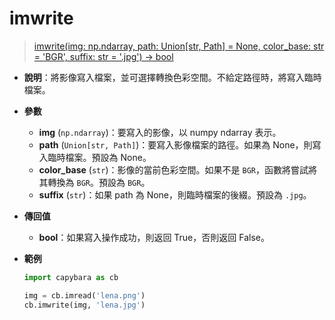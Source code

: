 # imwrite

> [imwrite(img: np.ndarray, path: Union[str, Path] = None, color_base: str = 'BGR', suffix: str = '.jpg') -> bool](https://github.com/DocsaidLab/Capybara/blob/975d62fba4f76db59e715c220f7a2af5ad8d050e/capybara/vision/improc.py#L245)

- **說明**：將影像寫入檔案，並可選擇轉換色彩空間。不給定路徑時，將寫入臨時檔案。

- **參數**

  - **img** (`np.ndarray`)：要寫入的影像，以 numpy ndarray 表示。
  - **path** (`Union[str, Path]`)：要寫入影像檔案的路徑。如果為 None，則寫入臨時檔案。預設為 None。
  - **color_base** (`str`)：影像的當前色彩空間。如果不是 `BGR`，函數將嘗試將其轉換為 `BGR`。預設為 `BGR`。
  - **suffix** (`str`)：如果 path 為 None，則臨時檔案的後綴。預設為 `.jpg`。

- **傳回值**

  - **bool**：如果寫入操作成功，則返回 True，否則返回 False。

- **範例**

  ```python
  import capybara as cb

  img = cb.imread('lena.png')
  cb.imwrite(img, 'lena.jpg')
  ```
